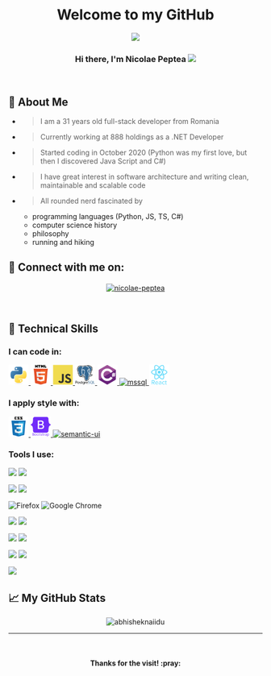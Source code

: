 <h1 align="center">Welcome to my GitHub</h1>

<p align="center"> 
 <a href="https://github.com/Nicolae-Peptea" alt="nicolae's github">
   <img src="https://img.shields.io/badge/-@Nicolae--Peptea-%23181717?style=flat-square&logo=github" />
 </a>
</p>

<h3 align="center">Hi there, I'm Nicolae Peptea <img src="https://raw.githubusercontent.com/MartinHeinz/MartinHeinz/master/wave.gif" width="30px"></h3>

<br />

## 👤 About Me
- 
	> I am a 31 years old full-stack developer from Romania
- 
	> Currently working at 888 holdings as a .NET Developer
- 
	> Started coding in October 2020 (Python was my first love, but then I discovered Java Script and C#)
-
	> I have great interest in software architecture and writing clean, maintainable and scalable code
- 
  > All rounded nerd fascinated by
   * programming languages (Python, JS, TS, C#)
   * computer science history
   * philosophy
   * running and hiking

## 🤝 Connect with me on:

<p align="center">
  <a href="https://www.linkedin.com/in/nicolae-peptea/">
  	<img align="center" src="[https://www.vectorlogo.zone/logos/linkedin/linkedin-icon.svg]" alt="nicolae-peptea" width="40" />
  </a>
</p>

<br />

## 💼 Technical Skills

### I can code in:
<p align="left">
  <a href="https://www.python.org" target="_blank" rel="noreferrer">
  	<img src="https://raw.githubusercontent.com/devicons/devicon/master/icons/python/python-original.svg" alt="python" width="40" height="40"/>
  </a>
  <a href="https://www.w3.org/html/" target="_blank" rel="noreferrer">
  	<img src="https://raw.githubusercontent.com/devicons/devicon/master/icons/html5/html5-original-wordmark.svg" alt="html5" width="40" height="40"/>
  </a>
  <a href="https://developer.mozilla.org/en-US/docs/Web/JavaScript" target="_blank" rel="noreferrer">
  	<img src="https://raw.githubusercontent.com/devicons/devicon/master/icons/javascript/javascript-original.svg" alt="javascript" width="40" height="40"/>
  </a>
  <a href="https://www.postgresql.org" target="_blank" rel="noreferrer">
  	<img src="https://raw.githubusercontent.com/devicons/devicon/master/icons/postgresql/postgresql-original-wordmark.svg" alt="postgresql" width="40" height="40"/>
  </a>
  <a href="https://www.w3schools.com/cs/" target="_blank" rel="noreferrer">
  	<img src="https://raw.githubusercontent.com/devicons/devicon/master/icons/csharp/csharp-original.svg" alt="csharp" width="40" height="40"/>
  </a>
  <a href="https://www.microsoft.com/en-us/sql-server" target="_blank" rel="noreferrer">
  	<img src="https://www.svgrepo.com/show/303229/microsoft-sql-server-logo.svg" alt="mssql" width="40" height="40"/>
  </a>
  <a href="https://reactjs.org/" target="_blank" rel="noreferrer">
  	<img src="https://raw.githubusercontent.com/devicons/devicon/master/icons/react/react-original-wordmark.svg" alt="react" width="40" height="40"/>
  </a>
</p>

### I apply style with:

<p align="left">
	<a href="https://www.w3schools.com/css/" target="_blank" rel="noreferrer">
  		<img src="https://raw.githubusercontent.com/devicons/devicon/master/icons/css3/css3-original-wordmark.svg" alt="css3" width="40" height="40"/>
	  </a>
	<a href="https://getbootstrap.com" target="_blank" rel="noreferrer">
  		<img src="https://raw.githubusercontent.com/devicons/devicon/master/icons/bootstrap/bootstrap-plain-wordmark.svg" alt="bootstrap" width="40" height="40"/> 
  	</a>
	<a href="https://semantic-ui.com/" target="_blank" rel="noreferrer">
      		<img src="https://semantic-ui.com/images/logo.png" alt="semantic-ui" width="40" height="40"/> 
  	</a>
</p>

### Tools I use:

![](https://img.shields.io/badge/Git-informational?style=flat&logo=Git&color=3d2d00)
![](https://img.shields.io/badge/GitHub-informational?style=flat&logo=GitHub&color=181717)

![](https://img.shields.io/badge/Ubuntu-informational?style=flat&logo=Ubuntu&color=5e2750)
![](https://img.shields.io/badge/Windows-informational?style=flat&logo=Windows&color=0078d7)

![Firefox](https://img.shields.io/badge/Firefox-FF7139?style=flat&logo=Firefox-Browser&logoColor=white)
![Google Chrome](https://img.shields.io/badge/Google%20Chrome-4285F4?style=flat&logo=GoogleChrome&logoColor=white)

![](https://img.shields.io/badge/Visual%20Studio%20Code-informational?style=flat&logo=Visual%20Studio%20Code&color=00a1f1)
![](https://img.shields.io/badge/Visual%20Studio-informational?style=flat&logo=Visual%20Studio&color=783bd2)

![](https://img.shields.io/badge/Postman-informational?style=flat&logo=Postman&color=ef5b25)
![](https://img.shields.io/badge/NPM-informational?style=flat&logo=NPM&color=181717)

![](https://img.shields.io/badge/Flask-informational?style=flat&logo=Flask&color=181717)
![](https://img.shields.io/badge/.NET-5C2D91?style=flat&logo=.net&logoColor=white)

![](https://img.shields.io/badge/Heroku-informational?style=flat&logo=Heroku&color=430098)

## 📈 My GitHub Stats 

<p align="center"> <img src="https://github-readme-stats.vercel.app/api?username=Nicolae-Peptea&custom_title=My%20Github%20Stats&count_private=true&show_icons=true&theme=github_dark" alt="abhisheknaiidu" />

----

<br/>

<h4 align="center">Thanks for the visit! :pray:</h4>
